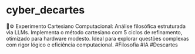 # cyber_decartes
🧠⚙️ Experimento Cartesiano Computacional: Análise filosófica estruturada via LLMs. Implementa o método cartesiano com 5 ciclos de refinamento, otimizado para hardware modesto. Ideal para explorar questões complexas com rigor lógico e eficiência computacional. #Filosofia #IA #Descartes
